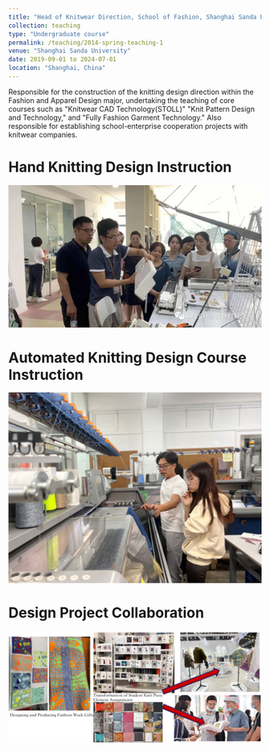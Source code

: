 ```yaml
---
title: "Head of Knitwear Direction, School of Fashion, Shanghai Sanda University"
collection: teaching
type: "Undergraduate course"
permalink: /teaching/2014-spring-teaching-1
venue: "Shanghai Sanda University"
date: 2019-09-01 to 2024-07-01
location: "Shanghai, China"
---
```


Responsible for the construction of the knitting design direction within the Fashion and Apparel Design major, undertaking the teaching of core courses such as "Knitwear CAD Technology(STOLL)" "Knit Pattern Design and Technology," and "Fully Fashion Garment Technology." Also responsible for establishing school-enterprise cooperation projects with knitwear companies.

Hand Knitting Design Instruction
======
![Editing a markdown file for a talk](/images/teaching01.jpg)

Automated Knitting Design Course Instruction
======
![Editing a markdown file for a talk](/images/teaching02.png)

Design Project Collaboration
======
![Editing a markdown file for a talk](/images/201902.png)